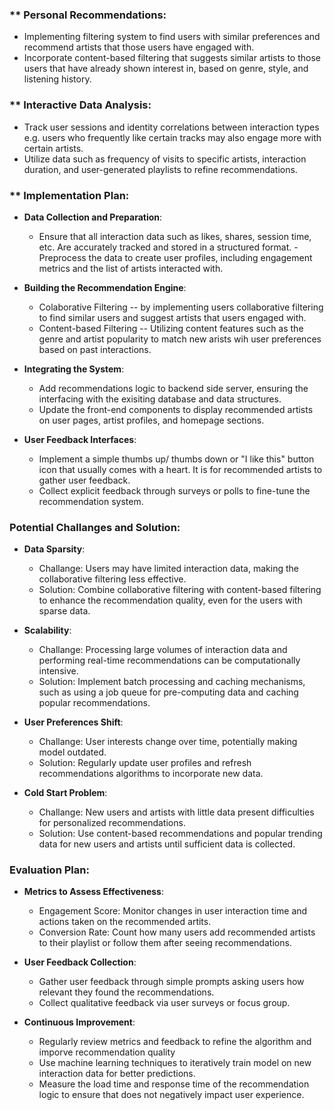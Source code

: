 ### ** Personal Recommendations:

- Implementing filtering system to find users with similar preferences and recommend artists that those users have engaged with.
- Incorporate content-based filtering that suggests similar artists to those users that have already shown interest in, based on genre, style, and listening history.

### ** Interactive Data Analysis:

- Track user sessions and identity correlations between interaction types e.g. users who frequently like certain tracks may also engage more with certain artists.
- Utilize data such as frequency of visits to specific artists, interaction duration, and user-generated playlists to refine recommendations.

### ** Implementation Plan:

- **Data Collection and Preparation**:
    - Ensure that all interaction data such as likes, shares, session time, etc. Are accurately tracked and stored in a structured format.
    -Preprocess the data to create user profiles, including engagement metrics and the list of artists interacted with.

- **Building the Recommendation Engine**:
    - Colaborative Filtering -- by implementing users collaborative filtering to find similar users and suggest artists that users engaged with.
    - Content-based Filtering -- Utilizing content features such as the genre and artist popularity to match new arists wih user preferences based on past interactions.

- **Integrating the System**:
    - Add recommendations logic to backend side server, ensuring the interfacing with the exisiting database and data structures.
    - Update the front-end components to display recommended artists on user pages, artist profiles, and homepage sections.

- **User Feedback Interfaces**:
    - Implement a simple thumbs up/ thumbs down or "I like this" button icon that usually comes with a heart. It is for recommended artists to gather user feedback.
    - Collect explicit feedback through surveys or polls to fine-tune the recommendation system.

### **Potential Challanges and Solution**:

- **Data Sparsity**:

    - Challange: Users may have limited interaction data, making the collaborative filtering less effective.
    - Solution: Combine collaborative filtering with content-based filtering to enhance the recommendation quality, even for the users with sparse data.

- **Scalability**:
    
    - Challange: Processing large volumes of interaction data and performing real-time recommendations can be computationally intensive.
    - Solution: Implement batch processing and caching mechanisms, such as using a job queue for pre-computing data and caching popular recommendations.

- **User Preferences Shift**:

    - Challange: User interests change over time, potentially making model outdated.
    - Solution: Regularly update user profiles and refresh recommendations algorithms to incorporate new data.

- **Cold Start Problem**:

    - Challange: New users and artists with little data present difficulties for personalized recommendations.
    - Solution: Use content-based recommendations and popular trending data for new users and artists until sufficient data is collected.

### **Evaluation Plan**:

- **Metrics to Assess Effectiveness**:

    - Engagement Score: Monitor changes in user interaction time and actions taken on the recommended artits.
    - Conversion Rate: Count how many users add recommended artists to their playlist or follow them after seeing recommendations.

- **User Feedback Collection**:

    - Gather user feedback through simple prompts asking users how relevant they found the recommendations.
    - Collect qualitative feedback via user surveys or focus group.

- **Continuous Improvement**:

    - Regularly review metrics and feedback to refine the algorithm and imporve recommendation quality
    - Use machine learning techniques to iteratively train model on new interaction data for better predictions.
    - Measure the load time and response time of the recommendation logic to ensure that does not negatively impact user experience.
